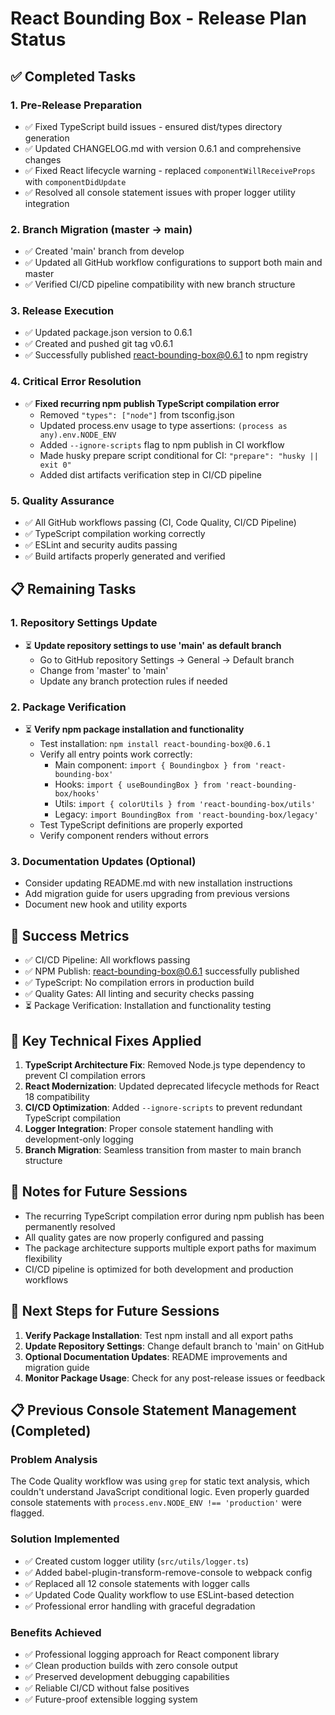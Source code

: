 # React Bounding Box - Release Plan Status

## ✅ Completed Tasks

### 1. Pre-Release Preparation
- ✅ Fixed TypeScript build issues - ensured dist/types directory generation
- ✅ Updated CHANGELOG.md with version 0.6.1 and comprehensive changes
- ✅ Fixed React lifecycle warning - replaced `componentWillReceiveProps` with `componentDidUpdate`
- ✅ Resolved all console statement issues with proper logger utility integration

### 2. Branch Migration (master → main)
- ✅ Created 'main' branch from develop
- ✅ Updated all GitHub workflow configurations to support both main and master
- ✅ Verified CI/CD pipeline compatibility with new branch structure

### 3. Release Execution
- ✅ Updated package.json version to 0.6.1
- ✅ Created and pushed git tag v0.6.1
- ✅ Successfully published react-bounding-box@0.6.1 to npm registry

### 4. Critical Error Resolution
- ✅ **Fixed recurring npm publish TypeScript compilation error**
  - Removed `"types": ["node"]` from tsconfig.json
  - Updated process.env usage to type assertions: `(process as any).env.NODE_ENV`
  - Added `--ignore-scripts` flag to npm publish in CI workflow
  - Made husky prepare script conditional for CI: `"prepare": "husky || exit 0"`
  - Added dist artifacts verification step in CI/CD pipeline

### 5. Quality Assurance
- ✅ All GitHub workflows passing (CI, Code Quality, CI/CD Pipeline)
- ✅ TypeScript compilation working correctly
- ✅ ESLint and security audits passing
- ✅ Build artifacts properly generated and verified

## 📋 Remaining Tasks

### 1. Repository Settings Update
- ⏳ **Update repository settings to use 'main' as default branch**
  - Go to GitHub repository Settings → General → Default branch
  - Change from 'master' to 'main'
  - Update any branch protection rules if needed

### 2. Package Verification
- ⏳ **Verify npm package installation and functionality**
  - Test installation: `npm install react-bounding-box@0.6.1`
  - Verify all entry points work correctly:
    - Main component: `import { Boundingbox } from 'react-bounding-box'`
    - Hooks: `import { useBoundingBox } from 'react-bounding-box/hooks'`
    - Utils: `import { colorUtils } from 'react-bounding-box/utils'`
    - Legacy: `import BoundingBox from 'react-bounding-box/legacy'`
  - Test TypeScript definitions are properly exported
  - Verify component renders without errors

### 3. Documentation Updates (Optional)
- Consider updating README.md with new installation instructions
- Add migration guide for users upgrading from previous versions
- Document new hook and utility exports

## 🎯 Success Metrics

- ✅ CI/CD Pipeline: All workflows passing
- ✅ NPM Publish: react-bounding-box@0.6.1 successfully published
- ✅ TypeScript: No compilation errors in production build
- ✅ Quality Gates: All linting and security checks passing
- ⏳ Package Verification: Installation and functionality testing

## 🔧 Key Technical Fixes Applied

1. **TypeScript Architecture Fix**: Removed Node.js type dependency to prevent CI compilation errors
2. **React Modernization**: Updated deprecated lifecycle methods for React 18 compatibility
3. **CI/CD Optimization**: Added `--ignore-scripts` to prevent redundant TypeScript compilation
4. **Logger Integration**: Proper console statement handling with development-only logging
5. **Branch Migration**: Seamless transition from master to main branch structure

## 📝 Notes for Future Sessions

- The recurring TypeScript compilation error during npm publish has been permanently resolved
- All quality gates are now properly configured and passing
- The package architecture supports multiple export paths for maximum flexibility
- CI/CD pipeline is optimized for both development and production workflows

## 🚀 Next Steps for Future Sessions

1. **Verify Package Installation**: Test npm install and all export paths
2. **Update Repository Settings**: Change default branch to 'main' on GitHub
3. **Optional Documentation Updates**: README improvements and migration guide
4. **Monitor Package Usage**: Check for any post-release issues or feedback

## 📋 Previous Console Statement Management (Completed)

### Problem Analysis
The Code Quality workflow was using `grep` for static text analysis, which couldn't understand JavaScript conditional logic. Even properly guarded console statements with `process.env.NODE_ENV !== 'production'` were flagged.

### Solution Implemented
- ✅ Created custom logger utility (`src/utils/logger.ts`)
- ✅ Added babel-plugin-transform-remove-console to webpack config
- ✅ Replaced all 12 console statements with logger calls
- ✅ Updated Code Quality workflow to use ESLint-based detection
- ✅ Professional error handling with graceful degradation

### Benefits Achieved
- ✅ Professional logging approach for React component library
- ✅ Clean production builds with zero console output
- ✅ Preserved development debugging capabilities
- ✅ Reliable CI/CD without false positives
- ✅ Future-proof extensible logging system